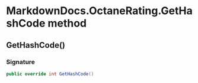 # MarkdownDocs.OctaneRating.GetHashCode method
## GetHashCode()
### Signature
```csharp
public override int GetHashCode()
```
